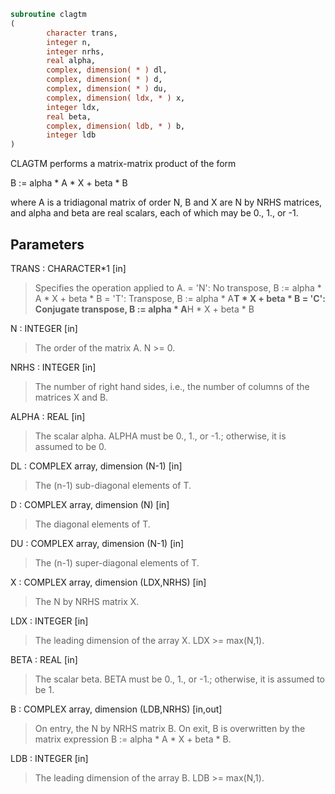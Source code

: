 ```fortran
subroutine clagtm
(
        character trans,
        integer n,
        integer nrhs,
        real alpha,
        complex, dimension( * ) dl,
        complex, dimension( * ) d,
        complex, dimension( * ) du,
        complex, dimension( ldx, * ) x,
        integer ldx,
        real beta,
        complex, dimension( ldb, * ) b,
        integer ldb
)
```

CLAGTM performs a matrix-matrix product of the form

B := alpha * A * X + beta * B

where A is a tridiagonal matrix of order N, B and X are N by NRHS
matrices, and alpha and beta are real scalars, each of which may be
0., 1., or -1.

## Parameters
TRANS : CHARACTER*1 [in]
> Specifies the operation applied to A.
> = 'N':  No transpose, B := alpha * A * X + beta * B
> = 'T':  Transpose,    B := alpha * A**T * X + beta * B
> = 'C':  Conjugate transpose, B := alpha * A**H * X + beta * B

N : INTEGER [in]
> The order of the matrix A.  N >= 0.

NRHS : INTEGER [in]
> The number of right hand sides, i.e., the number of columns
> of the matrices X and B.

ALPHA : REAL [in]
> The scalar alpha.  ALPHA must be 0., 1., or -1.; otherwise,
> it is assumed to be 0.

DL : COMPLEX array, dimension (N-1) [in]
> The (n-1) sub-diagonal elements of T.

D : COMPLEX array, dimension (N) [in]
> The diagonal elements of T.

DU : COMPLEX array, dimension (N-1) [in]
> The (n-1) super-diagonal elements of T.

X : COMPLEX array, dimension (LDX,NRHS) [in]
> The N by NRHS matrix X.

LDX : INTEGER [in]
> The leading dimension of the array X.  LDX >= max(N,1).

BETA : REAL [in]
> The scalar beta.  BETA must be 0., 1., or -1.; otherwise,
> it is assumed to be 1.

B : COMPLEX array, dimension (LDB,NRHS) [in,out]
> On entry, the N by NRHS matrix B.
> On exit, B is overwritten by the matrix expression
> B := alpha * A * X + beta * B.

LDB : INTEGER [in]
> The leading dimension of the array B.  LDB >= max(N,1).
